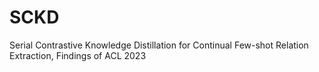 # SCKD
Serial Contrastive Knowledge Distillation for Continual Few-shot Relation Extraction, Findings of ACL 2023
